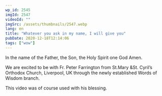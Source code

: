 ```yaml
---
wp_id: 2545
imgId: 2547
videoId: ""
imgSrc: /assets/thumbnails/2547.webp
lang: en
title: "Whatever you ask in my name, I will give you"
pubDate: 2020-12-18T12:14:06
tags: ["wow"]
---
```


<p>In the name of the Father, the Son, the Holy Spirit one God Amen.</p>
<p>We are excited to be with Fr. Peter Farrington from St.Mary &amp;St. Cyril&#8217;s Orthodox Church, Liverpool, UK through the newly established Words of Wisdom branch.</p>
<p>This video was of course used with his blessing.</p>
<p>&nbsp;</p>
